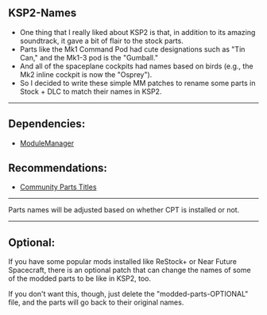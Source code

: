 ## KSP2-Names

- One thing that I really liked about KSP2 is that, in addition to its amazing soundtrack, it gave a bit of flair to the stock parts.
- Parts like the Mk1 Command Pod had cute designations such as "Tin Can," and the Mk1-3 pod is the "Gumball."
- And all of the spaceplane cockpits had names based on birds (e.g., the Mk2 inline cockpit is now the "Osprey").
- So I decided to write these simple MM patches to rename some parts in Stock + DLC to match their names in KSP2.

----------------------------------------------------------------------------------------------------------------------------------------------------------------------

## Dependencies:
- [ModuleManager](https://forum.kerbalspaceprogram.com/topic/50533-18x-112x-module-manager-423-july-03th-2023-fireworks-season/)

## Recommendations:
- [Community Parts Titles](https://forum.kerbalspaceprogram.com/topic/174189-112-community-parts-titles-2024-07-04/)
---
Parts names will be adjusted based on whether CPT is installed or not.

----------------------------------------------------------------------------------------------------------------------------------------------------------------------

## Optional:
If you have some popular mods installed like ReStock+ or Near Future Spacecraft, there is an optional patch that can change the names of some of the modded parts to be like in KSP2, too.

If you don't want this, though, just delete the "modded-parts-OPTIONAL" file, and the parts will go back to their original names.

